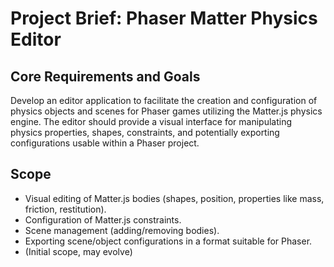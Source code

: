 # Project Brief: Phaser Matter Physics Editor

## Core Requirements and Goals

Develop an editor application to facilitate the creation and configuration of physics objects and scenes for Phaser games utilizing the Matter.js physics engine. The editor should provide a visual interface for manipulating physics properties, shapes, constraints, and potentially exporting configurations usable within a Phaser project.

## Scope

- Visual editing of Matter.js bodies (shapes, position, properties like mass, friction, restitution).
- Configuration of Matter.js constraints.
- Scene management (adding/removing bodies).
- Exporting scene/object configurations in a format suitable for Phaser.
- (Initial scope, may evolve)
